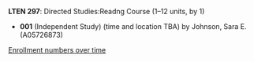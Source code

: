 **LTEN 297**: Directed Studies:Readng Course (1–12 units, by 1)

- **001** (Independent Study) (time and location TBA) by Johnson, Sara E. (A05726873)

[Enrollment numbers over time](./LTEN297.tsv)

